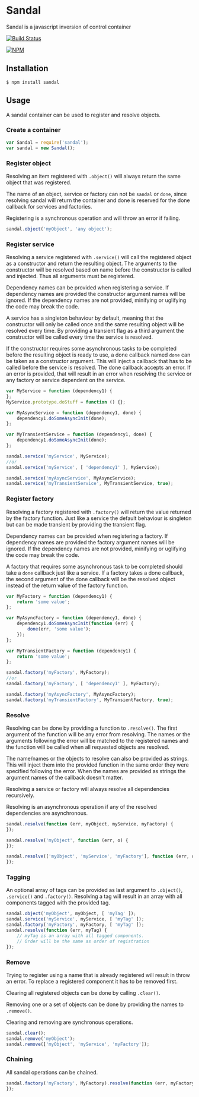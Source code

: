 # Sandal

Sandal is a javascript inversion of control container

[![Build Status](https://travis-ci.org/marcusberner/sandal.png?branch=master)](https://travis-ci.org/marcusberner/sandal)

[![NPM](https://nodei.co/npm/sandal.png?downloads=true)](https://nodei.co/npm/sandal/)

## Installation

    $ npm install sandal

## Usage

A sandal container can be used to register and resolve objects.

### Create a container

```js
var Sandal = require('sandal');
var sandal = new Sandal();
```

### Register object

Resolving an item registered with `.object()` will always return the same object that was registered.

The name of an object, service or factory can not be `sandal` or `done`, since resolving sandal will return the container and done is reserved for the done callback for services and factories.

Registering is a synchronous operation and will throw an error if failing.

```js
sandal.object('myObject', 'any object');
```

### Register service

Resolving a service registered with `.service()` will call the registered object as a constructor and return the resulting object. The arguments to the constructor will be resolved based on name before the constructor is called and injected. Thus all arguments must be registered.

Dependency names can be provided when registering a service. If dependency names are provided the constructor argument names will be ignored. If the dependency names are not provided, minifying or uglifying the code may break the code.

A service has a singleton behaviour by default, meaning that the constructor will only be called once and the same resulting object will be resolved every time. By providing a transient flag as a third argument the constructor will be called every time the service is resolved.

If the constructor requires some asynchronous tasks to be completed before the resulting object is ready to use, a done callback named `done` can be taken as a constructor argument. This will inject a callback that has to be called before the service is resolved. The done callback accepts an error. If an error is provided, that will result in an error when resolving the service or any factory or service dependent on the service.

```js
var MyService = function (dependency1) {
};
MyService.prototype.doStuff = function () {};

var MyAsyncService = function (dependency1, done) {
    dependency1.doSomeAsyncInit(done);
};

var MyTransientService = function (dependency1, done) {
    dependency1.doSomeAsyncInit(done);
};

sandal.service('myService', MyService);
//or
sandal.service('myService', [ 'dependency1' ], MyService);

sandal.service('myAsyncService', MyAsyncService);
sandal.service('myTransientService', MyTransientService, true);
```

### Register factory

Resolving a factory registered with `.factory()` will return the value returned by the factory function. Just like a service the default behaviour is singleton but can be made transient by providing the transient flag.

Dependency names can be provided when registering a factory. If dependency names are provided the factory argument names will be ignored. If the dependency names are not provided, minifying or uglifying the code may break the code.

A factory that requires some asynchronous task to be completed should take a `done` callback just like a service. If a factory takes a done callback, the second argument of the done callback will be the resolved object instead of the return value of the factory function.

```js
var MyFactory = function (dependency1) {
    return 'some value';
};

var MyAsyncFactory = function (dependency1, done) {
    dependency1.doSomeAsyncInit(function (err) {
        done(err, 'some value');
    });
};

var MyTransientFactory = function (dependency1) {
    return 'some value';
};

sandal.factory('myFactory', MyFactory);
//or
sandal.factory('myFactory', [ 'dependency1' ], MyFactory);

sandal.factory('myAsyncFactory', MyAsyncFactory);
sandal.factory('myTransientFactory', MyTransientFactory, true);
```

### Resolve

Resolving can be done by providing a function to `.resolve()`. The first argument of the function will be any error from resolving. The names or the arguments following the error will be matched to the registered names and the function will be called when all requested objects are resolved.

The name/names or the objects to resolve can also be provided as strings. This will inject them into the provided function in the same order they were specified following the error. When the names are provided as strings the argument names of the callback doesn't matter.

Resolving a service or factory will always resolve all dependencies recursively.

Resolving is an asynchronous operation if any of the resolved dependencies are asynchronous.

```js
sandal.resolve(function (err, myObject, myService, myFactory) {
});

sandal.resolve('myObject', function (err, o) {
});

sandal.resolve(['myObject', 'myService', 'myFactory'], function (err, o, s, f) {
});
```

### Tagging

An optional array of tags can be provided as last argument to `.object()`, `.service()` and `.factory()`. Resolving a tag will result in an array with all components tagged with the provided tag.

```js
sandal.object('myObject', myObject, [ 'myTag' ]);
sandal.service('myService', myService, [ 'myTag' ]);
sandal.factory('myFactory', myFactory, [ 'myTag' ]);
sandal.resolve(function (err, myTag) {
	// myTag is an array with all tagged components.
	// Order will be the same as order of registration
});
```

### Remove

Trying to register using a name that is already registered will result in throw an error. To replace a registered component it has to be removed first.

Clearing all registered objects can be done by calling `.clear()`.

Removing one or a set of objects can be done by providing the names to `.remove()`.

Clearing and removing are synchronous operations.

```js
sandal.clear();
sandal.remove('myObject');
sandal.remove(['myObject', 'myService', 'myFactory']);
```

### Chaining

All sandal operations can be chained.

```js
sandal.factory('myFactory', MyFactory).resolve(function (err, myFactory) {
});
```